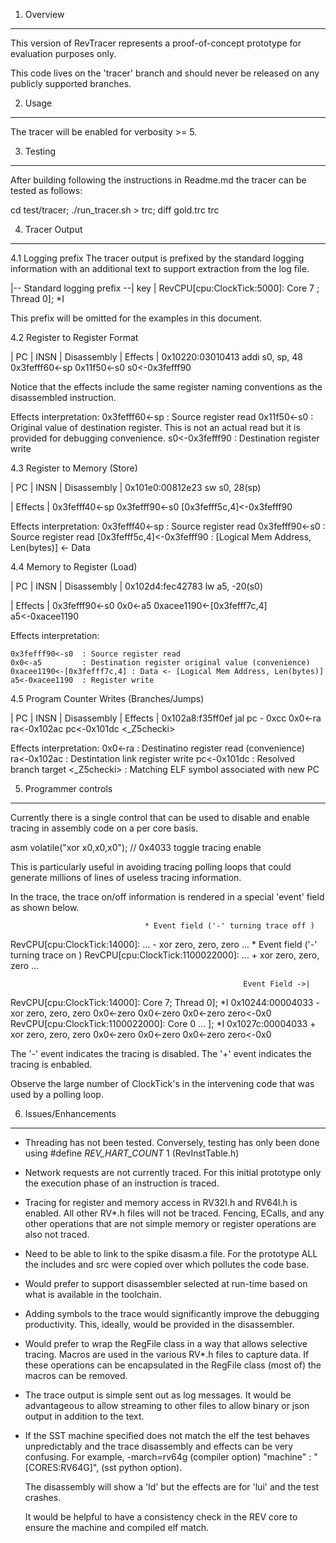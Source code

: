 1. Overview
-----------

This version of RevTracer represents a proof-of-concept
prototype for evaluation purposes only.

This code lives on the 'tracer' branch and should never
be released on any publicly supported branches.

2. Usage
--------

The tracer will be enabled for verbosity >= 5.

3. Testing
----------

After building following the instructions in Readme.md
the tracer can be tested as follows:

  cd test/tracer; ./run_tracer.sh > trc; diff gold.trc trc


4. Tracer Output
----------------

4.1 Logging prefix
  The tracer output is prefixed by the standard logging information with
  an additional text to support extraction from the log file.

   |--   Standard logging prefix               --| key |
   RevCPU[cpu:ClockTick:5000]: Core 7 ; Thread 0]; *I

  This prefix will be omitted for the examples in this document.

4.2 Register to Register Format

  |  PC   | INSN   |  Disassembly   |              Effects                   |
   0x10220:03010413 addi s0, sp, 48  0x3fefff60<-sp 0x11f50<-s0 s0<-0x3fefff90


  Notice that the effects include the same register naming conventions
  as the disassembled instruction. 

  Effects interpretation:
   0x3fefff60<-sp  : Source register read
   0x11f50<-s0     : Original value of destination register. This is not an
                     actual read but it is provided for debugging convenience.
   s0<-0x3fefff90  : Destination register write

4.3 Register to Memory (Store)

  |  PC   | INSN    | Disassembly  |
   0x101e0:00812e23   sw s0, 28(sp) 

  |                      Effects                          |
  0x3fefff40<-sp 0x3fefff90<-s0 [0x3fefff5c,4]<-0x3fefff90 

  Effects interpretation:
   0x3fefff40<-sp  : Source register read
   0x3fefff90<-s0  : Source register read
   [0x3fefff5c,4]<-0x3fefff90 : [Logical Mem Address, Len(bytes)] <- Data

4.4 Memory to Register (Load)

  |  PC   | INSN    |    Disassembly    |
  0x102d4:fec42783    lw      a5, -20(s0)	 

  |                          Effects                              |
  0x3fefff90<-s0 0x0<-a5 0xacee1190<-[0x3fefff7c,4] a5<-0xacee1190  
  
  Effects interpretation:

    0x3fefff90<-s0  : Source register read
    0x0<-a5         : Destination register original value (convenience)
    0xacee1190<-[0x3fefff7c,4] : Data <- [Logical Mem Address, Len(bytes)]
    a5<-0xacee1190  : Register write
    
4.5 Program Counter Writes (Branches/Jumps)

  |  PC   | INSN   |  Disassembly  |             Effects                      |
  0x102a8:f35ff0ef  jal  pc - 0xcc  0x0<-ra ra<-0x102ac pc<-0x101dc <_Z5checki>

  Effects interpretation:
   0x0<-ra     : Destinatino register read (convenience)
   ra<-0x102ac : Destintation link register write
   pc<-0x101dc : Resolved branch target
   <_Z5checki> : Matching ELF symbol associated with new PC
   

5. Programmer controls
---------------------

 Currently there is a single control that can be used to disable and
 enable tracing in assembly code on a per core basis.

   asm volatile("xor x0,x0,x0");  // 0x4033 toggle tracing enable

 This is particularly useful in avoiding tracing polling loops that
 could generate millions of lines of useless tracing information.

 In the trace, the trace on/off information is rendered in a special
 'event' field as shown below.

                                  * Event field ('-' turning trace off )
 RevCPU[cpu:ClockTick:14000]: ... - xor zero, zero, zero  ...
                                        * Event field ('-' turning trace on )
 RevCPU[cpu:ClockTick:1100022000]: ...  + xor     zero, zero, zero ...

                                                        Event Field ->|
 RevCPU[cpu:ClockTick:14000]: Core 7; Thread 0]; *I 0x10244:00004033  - \
      xor     zero, zero, zero	 0x0<-zero 0x0<-zero 0x0<-zero zero<-0x0 
 RevCPU[cpu:ClockTick:1100022000]: Core 0 ... ]; *I 0x1027c:00004033  + \
      xor     zero, zero, zero	 0x0<-zero 0x0<-zero 0x0<-zero zero<-0x0 

 The '-' event indicates the tracing is disabled.
 The '+' event indicates the tracing is enbabled.

 Observe the large number of ClockTick's in the intervening code that
 was used by a polling loop.

6. Issues/Enhancements
----------------------

  - Threading has not been tested. Conversely, testing has only
    been done using
          #define _REV_HART_COUNT_ 1 (RevInstTable.h)

  - Network requests are not currently traced. For this initial
    prototype only the execution phase of an instruction is traced.
  
  - Tracing for register and memory access in RV32I.h and RV64I.h
    is enabled. All other RV*.h files will not be traced. Fencing,
    ECalls, and any other operations that are not simple memory or
    register operations are also not traced.

  - Need to be able to link to the spike disasm.a file.
    For the prototype ALL the includes and src were copied over
    which pollutes the code base.

  - Would prefer to support disassembler selected at run-time based on
    what is available in the toolchain.

  - Adding symbols to the trace would significantly improve the debugging
    productivity. This, ideally, would be provided in the disassembler.

  - Would prefer to wrap the RegFile class in a way that allows selective
    tracing. Macros are used in the various RV*.h files to capture data.
    If these operations can be encapsulated in the RegFile class (most of)
    the macros can be removed.

  - The trace output is simple sent out as log messages. It would
    be advantageous to allow streaming to other files to allow
    binary or json output in addition to the text.

  - If the SST machine specified does not match the elf the test behaves
    unpredictably and the trace disassembly and effects can be very
    confusing. For example, 
    	       -march=rv64g  (compiler option)
               "machine" : "[CORES:RV64G]",  (sst python option).

    The disassembly will show a 'ld' but the effects are for 'lui'
    and the test crashes.

    It would be helpful to have a consistency check in the REV core
    to ensure the machine and compiled elf match.




    